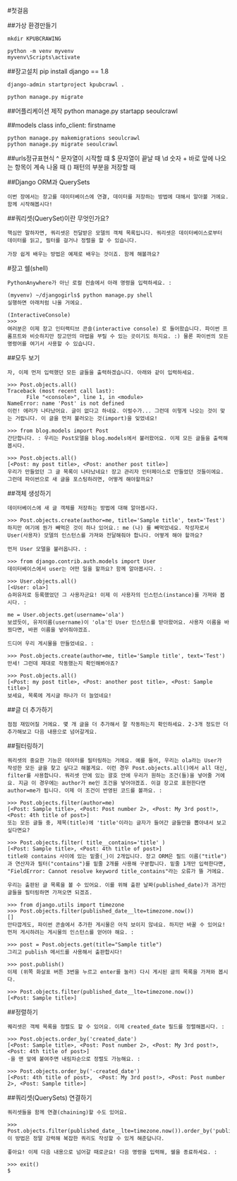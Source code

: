 #첫걸음

##가상 환경만들기

    mkdir KPUBCRAWING

    python -m venv myvenv
    myvenv\Scripts\activate

##장고설치
    pip install django == 1.8

    django-admin startproject kpubcrawl .

    python manage.py migrate

##어플리케이션 제작
    python manage.py startapp seoulcrawl

##models
    class info_client:
        firstname

    python manage.py makemigrations seoulcrawl
    python manage.py migrate seoulcrawl
##urls정규표현식
    ^ 문자열이 시작할 떄
    $ 문자열이 끝날 때
    \d 숫자
    + 바로 앞에 나오는 항목이 계속 나올 때
    () 패턴의 부분을 저장할 때

##Django ORM과 QuerySets

    이번 장에서는 장고를 데이터베이스에 연결, 데이터를 저장하는 방법에 대해서 알아볼 거에요. 함께 시작해봅시다!

##쿼리셋(QuerySet)이란 무엇인가요?

    핵심만 말하자면, 쿼리셋은 전달받은 모델의 객체 목록입니다. 쿼리셋은 데이터베이스로부터 데이터를 읽고, 필터를 걸거나 정렬을 할 수 있습니다.

    가장 쉽게 배우는 방법은 예제로 배우는 것이죠. 함께 해볼까요?

#장고 쉘(shell)

    PythonAnywhere가 아닌 로컬 컨솔에서 아래 명령을 입력하세요. :

    (myvenv) ~/djangogirls$ python manage.py shell
    실행하면 아래처럼 나올 거에요.

    (InteractiveConsole)
    >>>
    여러분은 이제 장고 인터랙티브 콘솔(interactive console) 로 들어왔습니다. 파이썬 프롬프트와 비슷하지만 장고만의 마법을 부릴 수 있는 곳이기도 하지요. :) 물론 파이썬의 모든 명령어를 여기서 사용할 수 있습니다.

##모두 보기

    자, 이제 먼저 입력했던 모든 글들을 출력하겠습니다. 아래와 같이 입력하세요.

    >>> Post.objects.all()
    Traceback (most recent call last):
          File "<console>", line 1, in <module>
    NameError: name 'Post' is not defined
    이런! 에러가 나타났어요. 글이 없다고 하네요. 이럴수가... 그런데 이렇게 나오는 것이 맞는 거랍니다. 이 글을 먼저 불러오는 것(import)을 잊었네요!

    >>> from blog.models import Post        
    간단합니다. : 우리는 Post모델을 blog.models에서 불러왔어요. 이제 모든 글들을 출력해봅시다.

    >>> Post.objects.all()
    [<Post: my post title>, <Post: another post title>]
    우리가 만들었던 그 글 목록이 나타났네요! 장고 관리자 인터페이스로 만들었던 것들이에요. 그런데 파이썬으로 새 글을 포스팅하려면, 어떻게 해야할까요?

##객체 생성하기

    데이터베이스에 새 글 객체를 저장하는 방법에 대해 알아봅시다.

    >>> Post.objects.create(author=me, title='Sample title', text='Test')
    하지만 여기에 뭔가 빼먹은 것이 하나 있어요.: me (나) 를 빼먹었네요. 작성자로서 User(사용자) 모델의 인스턴스를 가져와 전달해줘야 합니다. 어떻게 해야 할까요?

    먼저 User 모델을 불러옵니다. :

    >>> from django.contrib.auth.models import User
    데이터베이스에서 user는 어떤 일을 할까요? 함께 알아봅시다. :

    >>> User.objects.all()
    [<User: ola>]
    슈퍼유저로 등록했었던 그 사용자군요! 이제 이 사용자의 인스턴스(instance)를 가져와 봅시다. :

    me = User.objects.get(username='ola')
    보셨듯이, 유저이름(username)이 'ola'인 User 인스턴스를 받아왔어요. 사용자 이름을 바꿨다면, 바뀐 이름을 넣어줘야겠죠.

    드디어 우리 게시물을 만들었네요. :

    >>> Post.objects.create(author=me, title='Sample title', text='Test')
    만세! 그런데 제대로 작동했는지 확인해봐야죠?

    >>> Post.objects.all()
    [<Post: my post title>, <Post: another post title>, <Post: Sample title>]
    보세요, 목록에 게시글 하나가 더 늘었네요!

##글 더 추가하기

    점점 재밌어질 거에요. 몇 개 글을 더 추가해서 잘 작동하는지 확인하세요. 2-3개 정도만 더 추가해보고 다음 내용으로 넘어갈게요.

##필터링하기

    쿼리셋의 중요한 기능은 데이터를 필터링하는 거에요. 예를 들어, 우리는 ola라는 User가 작성한 모든 글을 찾고 싶다고 해볼게요. 이런 경우 Post.objects.all()에서 all 대신, filter를 사용합니다. 쿼리셋 안에 있는 괄호 안에 우리가 원하는 조건(들)을 넣어줄 거에요. 지금 이 경우에는 author가 me인 조건을 넣어야겠죠. 이걸 장고로 표현한다면 author=me가 됩니다. 이제 이 조건이 반영된 코드를 볼까요. :

    >>> Post.objects.filter(author=me)
    [<Post: Sample title>, <Post: Post number 2>, <Post: My 3rd post!>, <Post: 4th title of post>]
    또는 모든 글들 중, 제목(title)에 'title'이라는 글자가 들어간 글들만을 뽑아내서 보고 싶다면요?

    >>> Post.objects.filter( title__contains='title' )
    [<Post: Sample title>, <Post: 4th title of post>]
    title와 contains 사이에 있는 밑줄(_)이 2개입니다. 장고 ORM은 필드 이름("title")과 연산자과 필터("contains")를 밑줄 2개를 사용해 구분합니다. 밑줄 1개만 입력한다면, "FieldError: Cannot resolve keyword title_contains"라는 오류가 뜰 거에요.

    우리는 출판된 글 목록을 볼 수 있어요. 이를 위해 출판 날짜(published_date)가 과거인 글들을 필터링하면 가져오면 되겠죠.

    >>> from django.utils import timezone
    >>> Post.objects.filter(published_date__lte=timezone.now())
    []
    안타깝게도, 파이썬 콘솔에서 추가한 게시물은 아직 보이지 않네요. 하지만 바꿀 수 있어요! 먼저 게시하려는 게시물의 인스턴스를 얻어야 해요. :

    >>> post = Post.objects.get(title="Sample title")
    그리고 publish 메서드를 사용해서 출판합시다!

    >>> post.publish()
    이제 (위쪽 화살표 버튼 3번을 누르고 enter를 눌러) 다시 게시된 글의 목록을 가져와 봅시다.

    >>> Post.objects.filter(published_date__lte=timezone.now())
    [<Post: Sample title>]
##정렬하기

    퀘리셋은 객체 목록을 정렬도 할 수 있어요. 이제 created_date 필드를 정렬해봅시다. :

    >>> Post.objects.order_by('created_date')
    [<Post: Sample title>, <Post: Post number 2>, <Post: My 3rd post!>, <Post: 4th title of post>]
    -을 맨 앞에 붙여주면 내림차순으로 정렬도 가능해요. :

    >>> Post.objects.order_by('-created_date')
    [<Post: 4th title of post>,  <Post: My 3rd post!>, <Post: Post number 2>, <Post: Sample title>]
##쿼리셋(QuerySets) 연결하기

    쿼리셋들을 함께 연결(chaining)할 수도 있어요.

    >>> Post.objects.filter(published_date__lte=timezone.now()).order_by('published_date')
    이 방법은 정말 강력해 복잡한 쿼리도 작성할 수 있게 해준답니다.

    좋아요! 이제 다음 내용으로 넘어갈 때로군요! 다음 명령을 입력해, 쉘을 종료하세요. :

    >>> exit()
    $